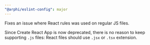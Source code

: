 ```yaml
---
"@arphi/eslint-config": major
---
```


Fixes an issue where React rules was used on regular JS files.

Since Create React App is now deprecated, there is no reason to keep supporting `.js` files: React files should use `.jsx` or `.tsx` extension.
